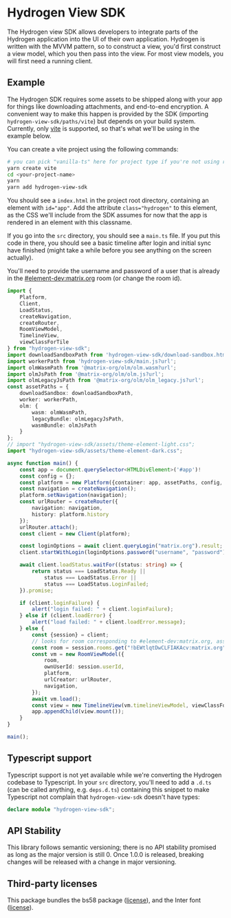 # Hydrogen View SDK


The Hydrogen view SDK allows developers to integrate parts of the Hydrogen application into the UI of their own application. Hydrogen is written with the MVVM pattern, so to construct a view, you'd first construct a view model, which you then pass into the view. For most view models, you will first need a running client.

## Example

The Hydrogen SDK requires some assets to be shipped along with your app for things like downloading attachments, and end-to-end encryption. A convenient way to make this happen is provided by the SDK (importing `hydrogen-view-sdk/paths/vite`) but depends on your build system. Currently, only [vite](https://vitejs.dev/) is supported, so that's what we'll be using in the example below.

You can create a vite project using the following commands:

```sh
# you can pick "vanilla-ts" here for project type if you're not using react or vue
yarn create vite
cd <your-project-name>
yarn
yarn add hydrogen-view-sdk
```

You should see a `index.html` in the project root directory, containing an element with `id="app"`. Add the attribute `class="hydrogen"` to this element, as the CSS we'll include from the SDK assumes for now that the app is rendered in an element with this classname.

If you go into the `src` directory, you should see a `main.ts` file. If you put this code in there, you should see a basic timeline after login and initial sync have finished (might take a while before you see anything on the screen actually).

You'll need to provide the username and password of a user that is already in the [#element-dev:matrix.org](https://matrix.to/#/#element-dev:matrix.org) room (or change the room id).

```ts
import {
    Platform,
    Client,
    LoadStatus,
    createNavigation,
    createRouter,
    RoomViewModel,
    TimelineView,
    viewClassForTile
} from "hydrogen-view-sdk";
import downloadSandboxPath from 'hydrogen-view-sdk/download-sandbox.html?url';
import workerPath from 'hydrogen-view-sdk/main.js?url';
import olmWasmPath from '@matrix-org/olm/olm.wasm?url';
import olmJsPath from '@matrix-org/olm/olm.js?url';
import olmLegacyJsPath from '@matrix-org/olm/olm_legacy.js?url';
const assetPaths = {
    downloadSandbox: downloadSandboxPath,
    worker: workerPath,
    olm: {
        wasm: olmWasmPath,
        legacyBundle: olmLegacyJsPath,
        wasmBundle: olmJsPath
    }
};
// import "hydrogen-view-sdk/assets/theme-element-light.css";
import "hydrogen-view-sdk/assets/theme-element-dark.css";

async function main() {
    const app = document.querySelector<HTMLDivElement>('#app')!
    const config = {};
    const platform = new Platform({container: app, assetPaths, config, options: { development: import.meta.env.DEV }});
    const navigation = createNavigation();
    platform.setNavigation(navigation);
    const urlRouter = createRouter({
        navigation: navigation,
        history: platform.history
    });
    urlRouter.attach();
    const client = new Client(platform);

    const loginOptions = await client.queryLogin("matrix.org").result;
    client.startWithLogin(loginOptions.password("username", "password"));

    await client.loadStatus.waitFor((status: string) => {
        return status === LoadStatus.Ready ||
            status === LoadStatus.Error ||
            status === LoadStatus.LoginFailed;
    }).promise;

    if (client.loginFailure) {
        alert("login failed: " + client.loginFailure);
    } else if (client.loadError) {
        alert("load failed: " + client.loadError.message);
    } else {
        const {session} = client;
        // looks for room corresponding to #element-dev:matrix.org, assuming it is already joined
        const room = session.rooms.get("!bEWtlqtDwCLFIAKAcv:matrix.org");
        const vm = new RoomViewModel({
            room,
            ownUserId: session.userId,
            platform,
            urlCreator: urlRouter,
            navigation,
        });
        await vm.load();
        const view = new TimelineView(vm.timelineViewModel, viewClassForTile);
        app.appendChild(view.mount());
    }
}

main();
```

## Typescript support

Typescript support is not yet available while we're converting the Hydrogen codebase to Typescript.
In your `src` directory, you'll need to add a `.d.ts` (can be called anything, e.g. `deps.d.ts`)
containing this snippet to make Typescript not complain that `hydrogen-view-sdk` doesn't have types:

```ts
declare module "hydrogen-view-sdk";
```

## API Stability

This library follows semantic versioning; there is no API stability promised as long as the major version is still 0. Once 1.0.0 is released, breaking changes will be released with a change in major versioning.

## Third-party licenses

This package bundles the bs58 package ([license](https://github.com/cryptocoinjs/bs58/blob/master/LICENSE)), and the Inter font ([license](https://github.com/rsms/inter/blob/master/LICENSE.txt)).
